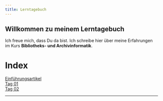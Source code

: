 ```yaml
---
title: Lerntagebuch
---
```


## Willkommen zu meinem Lerntagebuch

Ich freue mich, dass Du da bist. Ich schreibe hier über meine Erfahrungen im Kurs **Bibliotheks- und Archivinformatik**.

# Index 
<a href="https://github.com/xXxjaegerxXx/lerntagebuch/blob/master/_posts/2020-09-09-Einfuehrungseintrag.md">Einführungsartikel</a><br>
<a href="https://github.com/xXxjaegerxXx/lerntagebuch/blob/master/_posts/2020-09-10-tag01.md">Tag 01</a><br>
<a href="https://github.com/xXxjaegerxXx/lerntagebuch/blob/master/_posts/2020-09-25-tag02.md">Tag 02</a><br>
<hr>
